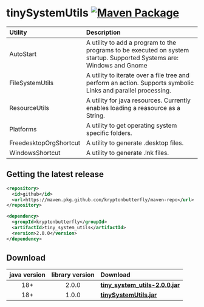 # tinySystemUtils [![Maven Package](https://github.com/kryptonbutterfly/tinySystemUtils/actions/workflows/maven-publish.yml/badge.svg)](https://github.com/kryptonbutterfly/tinySystemUtils/actions/workflows/maven-publish.yml)

Utility                | Description
:--------------------- | :----------
AutoStart              | A utility to add a program to the programs to be executed on system startup. Supported Systems are: Windows and Gnome
FileSystemUtils        | A utility to iterate over a file tree and perform an action. Supports symbolic Links and parallel processing.
ResourceUtils          | A utility for java resources. Currently enables loading a reasource as a String.
Platforms              | A utility to get operating system specific folders.
FreedesktopOrgShortcut | A utility to generate .desktop files.
WindowsShortcut        | A utility to generate .lnk files.

## Getting the latest release

```xml
<repository>
  <id>github</id>
  <url>https://maven.pkg.github.com/kryptonbutterfly/maven-repo</url>
</repository>
```

```xml
<dependency>
  <groupId>kryptonbutterfly</groupId>
  <artifactId>tiny_system_utils</artifactId>
  <version>2.0.0</version>
</dependency>
```

## Download

java version | library version | Download
:----------: | :-------------: | :-------
18+          | 2.0.0           | [**tiny_system_utils-2.0.0.jar**](https://github-registry-files.githubusercontent.com/731108692/6b699680-b668-11ee-9f32-74252eb864bc?X-Amz-Algorithm=AWS4-HMAC-SHA256&X-Amz-Credential=AKIAVCODYLSA53PQK4ZA%2F20240119%2Fus-east-1%2Fs3%2Faws4_request&X-Amz-Date=20240119T001712Z&X-Amz-Expires=300&X-Amz-Signature=1cfe2fab6cf6e85df8ac424ad18331919c551ff25a290708e40a213ab095ff05&X-Amz-SignedHeaders=host&actor_id=0&key_id=0&repo_id=731108692&response-content-disposition=filename%3Dtiny_system_utils-2.0.0.jar&response-content-type=application%2Foctet-stream)
18+          | 1.0.0           | [**tinySystemUtils.jar**](https://github.com/kryptonbutterfly/tinySystemUtils/releases/download/1.0.0/tinySystemUtils.jar)

